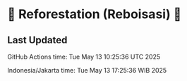 
# 🌳 Reforestation (Reboisasi) 🌲

## Last Updated

GitHub Actions time: Tue May 13 10:25:36 UTC 2025

Indonesia/Jakarta time: Tue May 13 17:25:36 WIB 2025
